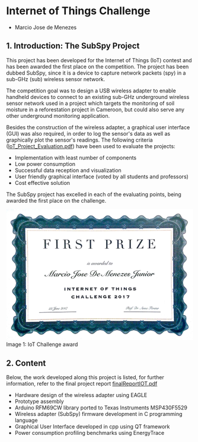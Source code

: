 # **Internet of Things Challenge**

* Marcio Jose de Menezes

[//]: # (Image References)

[image1]: 06_Images/InternetOfThings.jpg "IoT Challenge Award"

## **1. Introduction: The SubSpy Project**
This project has been developed for the Internet of Things (IoT) contest and has been awarded the first place on the competition. The project has been dubbed SubSpy, since it is a device to capture network packets (spy) in a sub-GHz (sub) wireless sensor network.

 The competition goal was to design a USB wireless adapter to enable handheld devices to connect to an existing sub-GHz underground wireless sensor network used in a project which targets the monitoring of soil moisture in a reforestation project in Cameroon, but could also serve any other underground monitoring application.

Besides the construction of the wireless adapter, a graphical user interface (GUI) was also required, in order to log the sensor's data as well as graphically plot the sensor's readings. The following criteria ([IoT_Project_Evaluation.pdf](08_References/IoT_Project_Evaluation.pdf)) have been used to evaluate the projects:
* Implementation with least number of components
* Low power consumption
* Successful data reception and visualization
* User friendly graphical interface (voted by all students and professors)
* Cost effective solution

The SubSpy project has excelled in each of the evaluating points, being awarded the first place on the challenge.

![alt text][image1]
Image 1: IoT Challenge award

## **2. Content**
Below, the work developed along this project is listed, for further information, refer to the final project report [finalReportIOT.pdf](07_Final_Report/finalReportIOT_lowResolution.pdf)

* Hardware design of the wireless adapter using EAGLE
* Prototype assembly
* Arduino RFM69CW library ported to Texas Instruments MSP430F5529
* Wireless adapter (SubSpy) firmware development in C programming language
* Graphical User Interface developed in cpp using QT framework
* Power consumption profiling benchmarks using EnergyTrace
